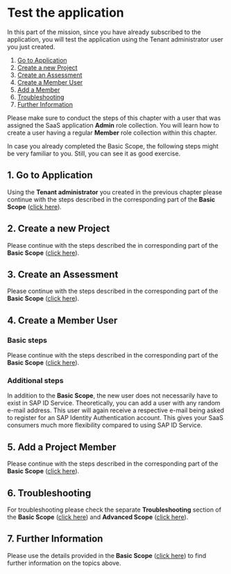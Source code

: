 # Test the application

In this part of the mission, since you have already subscribed to the application, you will test the application using the Tenant administrator user you just created.

1. [Go to Application](#1-Go-to-Application)
2. [Create a new Project](#2-Create-a-new-Project)
3. [Create an Assessment](#3-Create-an-Assessment)
4. [Create a Member User](#4-Create-a-Member-User)
5. [Add a Member](#5-Add-a-Project-Member)
6. [Troubleshooting](#6-Troubleshooting)
7. [Further Information](#7-Further-Information)

Please make sure to conduct the steps of this chapter with a user that was assigned the SaaS application **Admin** role collection. You will learn how to create a user having a regular **Member** role collection within this chapter. 

In case you already completed the Basic Scope, the following steps might be very familiar to you. Still, you can see it as good exercise. 


## 1. Go to Application

Using the **Tenant administrator** you created in the previous chapter please continue with the steps described in the corresponding part of the **Basic Scope** ([click here](../../2-basic/6-test-the-application/README.MD#1-Go-to-application)). 


## 2. Create a new Project

Please continue with the steps described the in corresponding part of the **Basic Scope** ([click here](../../2-basic/6-test-the-application/README.MD#2-create-a-new-project)). 


## 3. Create an Assessment

Please continue with the steps described in the corresponding part of the **Basic Scope** ([click here](../../2-basic/6-test-the-application/README.MD#3-create-an-assessment)). 


## 4. Create a Member User

### Basic steps

Please continue with the steps described in the corresponding part of the **Basic Scope** ([click here](../../2-basic/6-test-the-application/README.MD#4-create-a-member-user)). 

### Additional steps

In addition to the **Basic Scope**, the new user does not necessarily have to exist in SAP ID Service. Theoretically, you can add a user with any random e-mail address. This user will again receive a respective e-mail being asked to register for an SAP Identity Authentication account. This gives your SaaS consumers much more flexibility compared to using SAP ID Service. 


## 5. Add a Project Member

Please continue with the steps described in the corresponding part of the **Basic Scope** ([click here](../../2-basic/6-test-the-application/README.MD#5-add-a-member-to-project)). 


## 6. Troubleshooting

For troubleshooting please check the separate **Troubleshooting** section of the **Basic Scope** ([click here](../../2-basic/10-troubleshooting/README.MD)) and **Advanced Scope** ([click here](../9-troubleshooting/README.MD)).


## 7. Further Information

Please use the details provided in the **Basic Scope** ([click here](../../2-basic/6-test-the-application/README.MD#7-further-information)) to find further information on the topics above. 